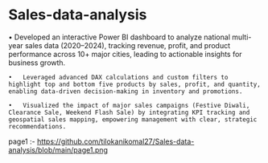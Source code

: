 # Sales-data-analysis
•	Developed an interactive Power BI dashboard to analyze national multi-year sales data (2020–2024), tracking revenue, profit, and product performance across 10+ major cities, leading to actionable insights for business growth.

	•	Leveraged advanced DAX calculations and custom filters to highlight top and bottom five products by sales, profit, and quantity, enabling data-driven decision-making in inventory and promotions.
 
	•	Visualized the impact of major sales campaigns (Festive Diwali, Clearance Sale, Weekend Flash Sale) by integrating KPI tracking and geospatial sales mapping, empowering management with clear, strategic recommendations.

  page1 :- https://github.com/tilokanikomal27/Sales-data-analysis/blob/main/page1.png
  

